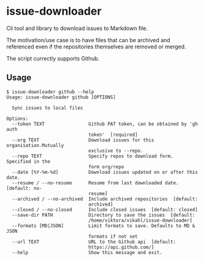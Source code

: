 # issue-downloader

Cli tool and library to download issues to Markdown file.

The motivation/use case is to have files that can be archived and referenced
even if the repositories themselves are removed or merged.

The script currectly supports Github.

## Usage

```
$ issue-downloader github --help
Usage: issue-downloader github [OPTIONS]

  Sync issues to local files

Options:
  --token TEXT                Github PAT token, can be obtained by 'gh auth
                              token'  [required]
  --org TEXT                  Download issues for this organisation.Mutually
                              exclusive to --repo.
  --repo TEXT                 Specify repos to download form. Specified in the
                              form org/repo
  --date [%Y-%m-%d]           Download issues updated on or after this date.
  --resume / --no-resume      Resume from last downloaded date.  [default: no-
                              resume]
  --archived / --no-archived  Include archived repositories  [default:
                              archived]
  --closed / --no-closed      Include closed issues  [default: closed]
  --save-dir PATH             Directory to save the issues  [default:
                              /home/viktora/vikahl/issue-downloader]
  --formats [MD|JSON]         Limit formats to save. Defaults to MD & JSON
                              formats if not set
  --url TEXT                  URL to the Github api  [default:
                              https://api.github.com/]
  --help                      Show this message and exit.
```
